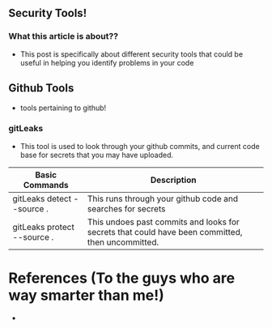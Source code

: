 
## Security Tools!

### What this article is about??
* This post is specifically about different security tools that could be useful in helping you identify problems in your code

## Github Tools
* tools pertaining to github!

### gitLeaks
* This tool is used to look through your github commits, and current code base for secrets that you may have uploaded.

| Basic Commands | Description |
| -------------- | ----------- |
| gitLeaks detect --source . | This runs through your github code and searches for secrets|
| gitLeaks protect --source . | This undoes past commits and looks for secrets that could have been committed, then uncommitted. |



# References (To the guys who are way smarter than me!)
*


